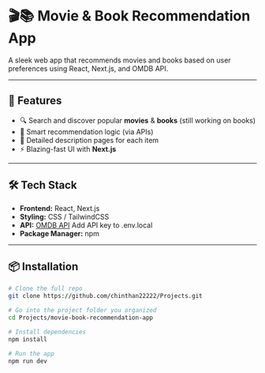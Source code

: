 # 🎬📚 Movie & Book Recommendation App

A sleek web app that recommends movies and books based on user preferences using React, Next.js, and OMDB API.

---

## 🚀 Features

- 🔍 Search and discover popular **movies** & **books** (still working on books)
- 🧠 Smart recommendation logic (via APIs)
- 📄 Detailed description pages for each item
- ⚡ Blazing-fast UI with **Next.js**

---

## 🛠 Tech Stack

- **Frontend:** React, Next.js
- **Styling:** CSS / TailwindCSS 
- **API:** [OMDB API](https://www.omdbapi.com)  Add API key to .env.local
- **Package Manager:** npm

---

## 📦 Installation

```bash
# Clone the full repo
git clone https://github.com/chinthan22222/Projects.git

# Go into the project folder you organized
cd Projects/movie-book-recommendation-app

# Install dependencies
npm install

# Run the app
npm run dev

